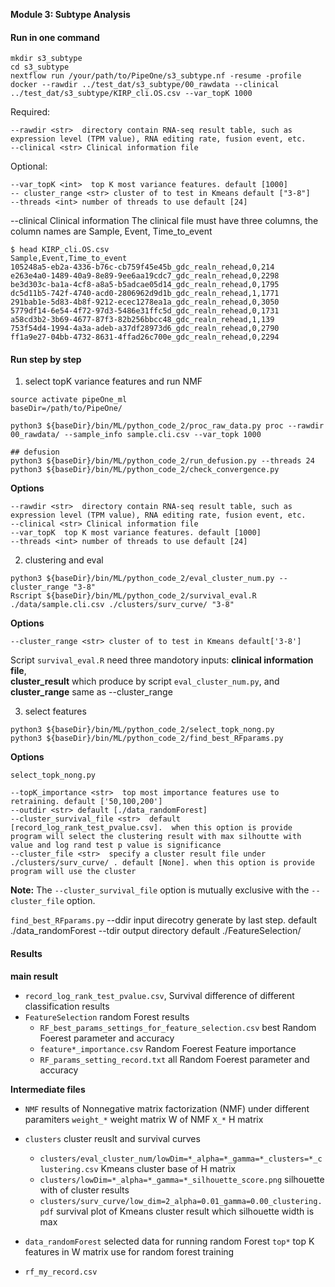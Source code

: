
__Module 3: Subtype Analysis__

#### Run in one command

```
mkdir s3_subtype
cd s3_subtype
nextflow run /your/path/to/PipeOne/s3_subtype.nf -resume -profile docker --rawdir ../test_dat/s3_subtype/00_rawdata --clinical ../test_dat/s3_subtype/KIRP_cli.OS.csv --var_topK 1000 
```
Required: 

    --rawdir <str>  directory contain RNA-seq result table, such as expression level (TPM value), RNA editing rate, fusion event, etc.
    --clinical <str> Clinical information file

Optional:
    
    --var_topK <int>  top K most variance features. default [1000]
    -- cluster_range <str> cluster of to test in Kmeans default ["3-8"]
    --threads <int> number of threads to use default [24]
    

--clinical Clinical information
The clinical  file must have three columns, the column names are Sample, Event, Time_to_event
```
$ head KIRP_cli.OS.csv
Sample,Event,Time_to_event
105248a5-eb2a-4336-b76c-cb759f45e45b_gdc_realn_rehead,0,214
e263e4a0-1489-40a9-8e89-9ee6aa19cdc7_gdc_realn_rehead,0,2298
be3d303c-ba1a-4cf8-a8a5-b5adcae05d14_gdc_realn_rehead,0,1795
dc5d11b5-742f-4740-acd0-2806962d9d1b_gdc_realn_rehead,1,1771
291bab1e-5d83-4b8f-9212-ecec1278ea1a_gdc_realn_rehead,0,3050
5779df14-6e54-4f72-97d3-5486e31ffc5d_gdc_realn_rehead,0,1731
a58cd3b2-3b69-4677-87f3-82b256bbcc48_gdc_realn_rehead,1,139
753f54d4-1994-4a3a-adeb-a37df28973d6_gdc_realn_rehead,0,2790
ff1a9e27-04bb-4732-8631-4ffad26c700e_gdc_realn_rehead,0,2294
```


#### Run step by step

1. select topK variance features and run NMF
```
source activate pipeOne_ml
baseDir=/path/to/PipeOne/

python3 ${baseDir}/bin/ML/python_code_2/proc_raw_data.py proc --rawdir 00_rawdata/ --sample_info sample.cli.csv --var_topk 1000

## defusion
python3 ${baseDir}/bin/ML/python_code_2/run_defusion.py --threads 24
python3 ${baseDir}/bin/ML/python_code_2/check_convergence.py 
```

__Options__

    --rawdir <str>  directory contain RNA-seq result table, such as expression level (TPM value), RNA editing rate, fusion event, etc.
    --clinical <str> Clinical information file
    --var_topK  top K most variance features. default [1000]
    --threads <int> number of threads to use default [24]

2. clustering and eval
```
python3 ${baseDir}/bin/ML/python_code_2/eval_cluster_num.py --cluster_range "3-8"
Rscript ${baseDir}/bin/ML/python_code_2/survival_eval.R ./data/sample.cli.csv ./clusters/surv_curve/ "3-8"
```

__Options__

    --cluster_range <str> cluster of to test in Kmeans default['3-8']

Script `survival_eval.R` need three mandotory inputs: __clinical information file__,  
__cluster_result__ which produce by script `eval_cluster_num.py`, and __cluster_range__ same as --cluster_range


3. select features
```
python3 ${baseDir}/bin/ML/python_code_2/select_topk_nong.py 
python3 ${baseDir}/bin/ML/python_code_2/find_best_RFparams.py 
```

__Options__

`select_topk_nong.py`

    --topK_importance <str>  top most importance features use to retraining. default ['50,100,200']
    --outdir <str> default [./data_randomForest]
    --cluster_survival_file <str>  default [record_log_rank_test_pvalue.csv].  when this option is provide program will select the clustering result with max silhoutte with value and log rand test p value is significance
    --cluster_file <str>  specify a cluster result file under ./clusters/surv_curve/ . default [None]. when this option is provide program will use the cluster

__Note:__ The `--cluster_survival_file` option is mutually exclusive with the `--cluster_file` option.

`find_best_RFparams.py`
    --ddir  input direcotry generate by last step. default ./data_randomForest
    --tdir output directory default ./FeatureSelection/



#### Results

__main result__
* `record_log_rank_test_pvalue.csv`, Survival difference of different classification results
* `FeatureSelection` random Forest results
    * `RF_best_params_settings_for_feature_selection.csv`   best Random Foerest parameter and accuracy
    * `feature*_importance.csv`  Random Foerest Feature importance
    * `RF_params_setting_record.txt` all Random Foerest parameter and accuracy

__Intermediate files__
* `NMF` results of Nonnegative matrix factorization (NMF) under different paramiters
    `weight_*` weight matrix W of NMF
    `X_*`      H matrix

* `clusters` cluster reuslt and survival curves
    * `clusters/eval_cluster_num/lowDim=*_alpha=*_gamma=*_clusters=*_clustering.csv` Kmeans cluster base of H matrix
    * `clusters/lowDim=*_alpha=*_gamma=*_silhouette_score.png` silhouette with of cluster results
    * `clusters/surv_curve/low_dim=2_alpha=0.01_gamma=0.00_clustering.pdf` survival plot of Kmeans cluster result which silhouette width is max

* `data_randomForest` selected data for running random Forest
    `top*` top K features in W matrix use for random forest training

* `rf_my_record.csv`